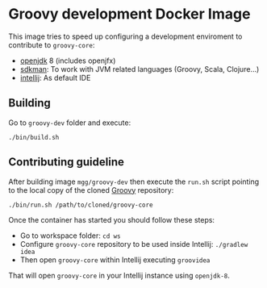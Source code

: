 # Groovy development Docker Image

This image tries to speed up configuring a development enviroment to
contribute to `groovy-core`:

- [openjdk](http://openjdk.java.net/) 8 (includes openjfx)
- [sdkman](http://sdkman.io/): To work with JVM related languages (Groovy, Scala, Clojure...)
- [intellij](https://www.jetbrains.com/idea/): As default IDE

## Building

Go to `groovy-dev` folder and execute:

```shell
./bin/build.sh
```

## Contributing guideline

After building image `mgg/groovy-dev` then execute the `run.sh` script
pointing to the local copy of the cloned
[Groovy](https://github.com/apache/groovy) repository:

```shell
./bin/run.sh /path/to/cloned/groovy-core
```

Once the container has started you should follow these steps:

- Go to workspace folder: `cd ws`
- Configure `groovy-core` repository to be used inside Intellij: `./gradlew idea`
- Then open `groovy-core` within Intellij executing `groovidea`

That will open `groovy-core` in your Intellij instance using
`openjdk-8`.
